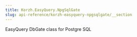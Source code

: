 ```yaml
---
title: Korzh.EasyQuery.NpgSqlGate
slug: api-reference/korzh-easyquery-npgsqlgate/__section
---
```

EasyQuery DbGate class for Postgre SQL